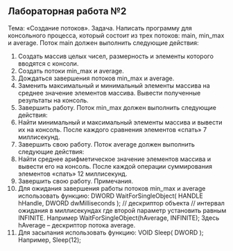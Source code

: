  ## Лабораторная работа №2 
 Тема: «Создание потоков».
 Задача. Написать программу для консольного процесса, который состоит из трех потоков: main,
 min_max и average.
 Поток main должен выполнить следующие действия:
 1. Создать массив целых чисел, размерность и элементы которого вводятся с консоли.
 2. Создать потоки min_max и average.
 3. Дождаться завершения потоков min_max и average.
 4. Заменить максимальный и минимальный элементы массива на среднее значение элементов
 массива. Вывести полученные результаты на консоль.
 5. Завершить работу.
 Поток min_max должен выполнить следующие действия:
 1. Найти минимальный и максимальный элементы массива и вывести их на консоль. После
 каждого сравнения элементов «спать» 7 миллисекунд.
 2. Завершить свою работу.
 Поток average должен выполнить следующие действия:
 1. Найти среднее арифметическое значение элементов массива и вывести его на консоль.
 После каждой операции суммирования элементов «спать» 12 миллисекунд.
 2. Завершить свою работу.
 Примечания.
 1. Для ожидания завершения работы потоков min_max и average использовать функцию:
 DWORD WaitForSingleObject(
 HANDLE
 hHandle,
 DWORD dwMilliseconds
 );
 // дескриптор объекта
 // интервал ожидания в миллисекундах
 где второй параметр установить равным INFINITE. Например
 WaitForSingleObject(hAverage, INFINITE);
 Здесь hAverage – дескриптор потока average.
 2. Для засыпания использовать функцию:
 VOID Sleep(
 DWORD
 );
 Например,
 Sleep(12);
